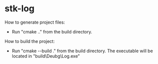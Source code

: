 # stk-log
How to generate project files:
- Run "cmake .." from the build directory.

How to build the project:
- Run "cmake --build ." from the build directory.
The executable will be located in "build\Deubg\Log.exe"
